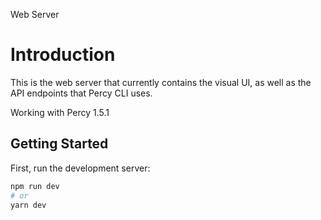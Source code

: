 Web Server

# Introduction

This is the web server that currently contains the visual UI, as well as the API endpoints that Percy CLI uses.

Working with Percy 1.5.1

## Getting Started

First, run the development server:

```bash
npm run dev
# or
yarn dev
```
